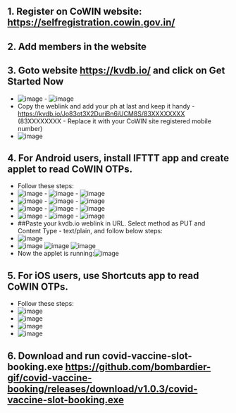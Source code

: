 ## 1. Register on CoWIN website: https://selfregistration.cowin.gov.in/
## 2. Add members in the website 
## 3. Goto website https://kvdb.io/ and click on Get Started Now
  - ![image](https://user-images.githubusercontent.com/24732635/120367718-d686c300-c32e-11eb-879f-9d4d55886f2f.png) - ![image](https://user-images.githubusercontent.com/24732635/120367824-f61deb80-c32e-11eb-8cc7-5e0c48ea707c.png)
  - Copy the weblink and add your ph at last and keep it handy - https://kvdb.io/Jo83ot3X2DuriBn6iUCM8S/83XXXXXXXX (83XXXXXXXX - Replace it with your CoWIN site registered mobile number)
  - ![image](https://user-images.githubusercontent.com/24732635/120367909-0cc44280-c32f-11eb-9a6d-7c142902ffe1.png)

## 4. For Android users, install IFTTT app and create applet to read CoWIN OTPs.
  - Follow these steps:
  - ![image](https://user-images.githubusercontent.com/24732635/120359273-1f397e80-c325-11eb-94f4-5deaf0cdea12.png) - ![image](https://user-images.githubusercontent.com/24732635/120359428-47c17880-c325-11eb-898d-b12bf41201a2.png) - ![image](https://user-images.githubusercontent.com/24732635/120359553-6cb5eb80-c325-11eb-9846-389ae25c68f4.png)
  - ![image](https://user-images.githubusercontent.com/24732635/120359485-590a8500-c325-11eb-950e-d49ade4ab3c8.png) - ![image](https://user-images.githubusercontent.com/24732635/120359645-87886000-c325-11eb-9f18-a9065bf328b8.png) - ![image](https://user-images.githubusercontent.com/24732635/120359682-953de580-c325-11eb-9733-92369429c248.png)
  - ![image](https://user-images.githubusercontent.com/24732635/120359743-ab4ba600-c325-11eb-995f-d85766ffca62.png) - ![image](https://user-images.githubusercontent.com/24732635/120359831-c0c0d000-c325-11eb-860d-2f231ebd6dcc.png) - ![image](https://user-images.githubusercontent.com/24732635/120367198-329d1780-c32e-11eb-9b1c-0992917b862a.png)
  - ![image](https://user-images.githubusercontent.com/24732635/120367277-4cd6f580-c32e-11eb-9bce-963be0c99827.png) - ![image](https://user-images.githubusercontent.com/24732635/120367323-58c2b780-c32e-11eb-99d9-2f855bbd62c0.png) - ![image](https://user-images.githubusercontent.com/24732635/120367526-99bacc00-c32e-11eb-9173-5c9d2aae3223.png)
  -  ##Paste your kvdb.io weblink in URL. Select method as PUT and Content Type - text/plain, and follow below steps:
  - ![image](https://user-images.githubusercontent.com/24732635/120369276-a809e780-c330-11eb-9f89-715c8528ed78.png)
  - ![image](https://user-images.githubusercontent.com/24732635/120368564-d509ca80-c32f-11eb-97c2-a8d3d835bfea.png) ![image](https://user-images.githubusercontent.com/24732635/120368699-01bde200-c330-11eb-94ac-4bdacf39fc19.png) ![image](https://user-images.githubusercontent.com/24732635/120368718-084c5980-c330-11eb-979f-24d52039345f.png)
  - Now the applet is running:![image](https://user-images.githubusercontent.com/24732635/120368768-1ac69300-c330-11eb-9faf-5e8836881b49.png)

## 5. For iOS users, use Shortcuts app to read CoWIN OTPs.
  - Follow these steps:
  - ![image](https://user-images.githubusercontent.com/24732635/120358986-c964d680-c324-11eb-83e3-607f0a008de1.png)
  - ![image](https://user-images.githubusercontent.com/24732635/120359016-d5e92f00-c324-11eb-81c9-3e43e64e0f09.png)
  - ![image](https://user-images.githubusercontent.com/24732635/120359058-e0a3c400-c324-11eb-80a3-1145fac0f8ab.png)
  - ![image](https://user-images.githubusercontent.com/24732635/120359099-ebf6ef80-c324-11eb-8647-ae9e2b55b7e0.png)
## 6. Download and run covid-vaccine-slot-booking.exe https://github.com/bombardier-gif/covid-vaccine-booking/releases/download/v1.0.3/covid-vaccine-slot-booking.exe



